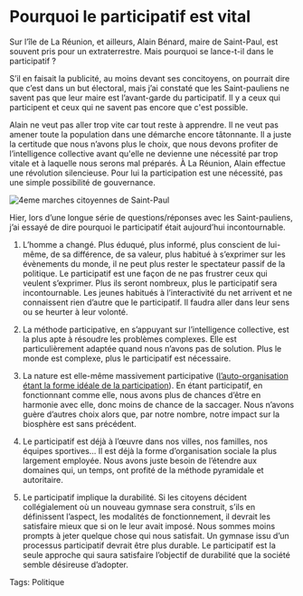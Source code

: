 # Pourquoi le participatif est vital

Sur l’île de La Réunion, et ailleurs, Alain Bénard, maire de Saint-Paul, est souvent pris pour un extraterrestre. Mais pourquoi se lance-t-il dans le participatif ?

S’il en faisait la publicité, au moins devant ses concitoyens, on pourrait dire que c’est dans un but électoral, mais j’ai constaté que les Saint-pauliens ne savent pas que leur maire est l’avant-garde du participatif. Il y a ceux qui participent et ceux qui ne savent pas encore que c'est possible.

Alain ne veut pas aller trop vite car tout reste à apprendre. Il ne veut pas amener toute la population dans une démarche encore tâtonnante. Il a juste la certitude que nous n’avons plus le choix, que nous devons profiter de l’intelligence collective avant qu'elle ne devienne une nécessité par trop vitale et à laquelle nous serons mal préparés. À La Réunion, Alain effectue une révolution silencieuse. Pour lui la participation est une nécessité, pas une simple possibilité de gouvernance.

![4eme marches citoyennes de Saint-Paul](http://blog.tcrouzet.comhttps://tcrouzet.com/images_tc/2007/11/marches4.jpg)

Hier, lors d’une longue série de questions/réponses avec les Saint-pauliens, j’ai essayé de dire pourquoi le participatif était aujourd’hui incontournable.

1. L’homme a changé. Plus éduqué, plus informé, plus conscient de lui-même, de sa différence, de sa valeur, plus habitué à s’exprimer sur les évènements du monde, il ne peut plus rester le spectateur passif de la politique. Le participatif est une façon de ne pas frustrer ceux qui veulent s’exprimer. Plus ils seront nombreux, plus le participatif sera incontournable. Les jeunes habitués à l’interactivité du net arrivent et ne connaissent rien d’autre que le participatif. Il faudra aller dans leur sens ou se heurter à leur volonté.

2. La méthode participative, en s’appuyant sur l’intelligence collective, est la plus apte à résoudre les problèmes complexes. Elle est particulièrement adaptée quand nous n’avons pas de solution. Plus le monde est complexe, plus le participatif est nécessaire.

3. La nature est elle-même massivement participative ([l’auto-organisation étant la forme idéale de la participation](http://blog.tcrouzet.com/2007/11/21/les-pirates-de-la-reunion/)). En étant participatif, en fonctionnant comme elle, nous avons plus de chances d’être en harmonie avec elle, donc moins de chance de la saccager. Nous n’avons guère d’autres choix alors que, par notre nombre, notre impact sur la biosphère est sans précédent.

4. Le participatif est déjà à l’œuvre dans nos villes, nos familles, nos équipes sportives… Il est déjà la forme d’organisation sociale la plus largement employée. Nous avons juste besoin de l’étendre aux domaines qui, un temps, ont profité de la méthode pyramidale et autoritaire.

5. Le participatif implique la durabilité. Si les citoyens décident collégialement où un nouveau gymnase sera construit, s’ils en définissent l’aspect, les modalités de fonctionnement, il devrait les satisfaire mieux que si on le leur avait imposé. Nous sommes moins prompts à jeter quelque chose qui nous satisfait. Un gymnase issu d’un processus participatif devrait être plus durable. Le participatif est la seule approche qui saura satisfaire l’objectif de durabilité que la société semble désireuse d’adopter.

Tags: Politique